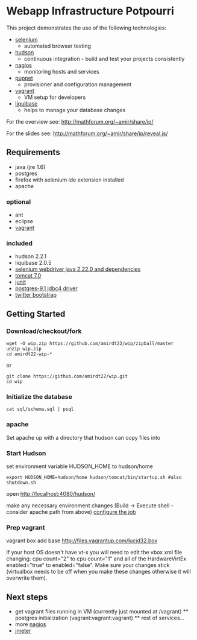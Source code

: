 # Webapp Infrastructure Potpourri 


This project demonstrates the use of the following technologies:
* [selenium](http://www.seleniumhq.org)
  * automated browser testing
* [hudson](http://hudson-ci.org)
  * continuous integration - build and test your projects consistently
* [nagios](http://nagios.org)
  * monitoring hosts and services
* [puppet]( http://en.wikipedia.org/wiki/Puppet_%28software%29 )
  * provisioner and configuration management
* [vagrant](http://vagrantup.com)
  * VM setup for developers
* [liquibase](http://www.liquibase.org)
  * helps to manage your database changes

For the overview see: http://mathforum.org/~amir/share/ip/

For the slides see: http://mathforum.org/~amir/share/ip/reveal.js/

## Requirements
* java (jre 1.6)
* postgres
* firefox with selenium ide extension installed
* apache 

### optional

* ant
* eclipse
* [vagrant](http://vagrantup.com)

### included

* hudson 2.2.1
* liquibase 2.0.5
* [selenium webdriver java 2.22.0 and dependencies](http://seleniumhq.org/download/)
* [tomcat 7.0](http://tomcat.apache.org/download-70.cgi)
* [junit](http://www.junit.org/)
* [postgres-9.1 jdbc4 driver](http://jdbc.postgresql.org/download.html)
* [twitter bootstrap](http://twitter.github.com/bootstrap/)

## Getting Started

### Download/checkout/fork

    wget -O wip.zip https://github.com/amirdt22/wip/zipball/master
    unzip wip.zip
    cd amirdt22-wip-*

or

    git clone https://github.com/amirdt22/wip.git
    cd wip 

### Initialize the database

    cat sql/schema.sql | psql

### apache

Set apache up with a directory that hudson can copy files into

### Start Hudson

set environment variable HUDSON_HOME to hudson/home

    export HUDSON_HOME=hudson/home hudson/tomcat/bin/startup.sh #also shutdown.sh

open [http://localhost:4080/hudson/](http://localhost:4080/hudson/)

make any necessary environment changes (Build -> Execute shell - consider apache path from above)
[configure the job](http://localhost:4080/hudson/job/demo/configure)

### Prep vagrant

 vagrant box add base http://files.vagrantup.com/lucid32.box

If your host OS doesn't have vt-x you will need to edit the vbox xml file changing:
 cpu count="2" to cpu count="1"
and all of the HardwareVirtEx enabled="true" to enabled="false".  Make sure your changes stick (virtualbox needs to be off when you make these changes otherwise it will overwrite them).

## Next steps

* get vagrant files running in VM (currently just mounted at /vagrant)
** postgres initialization (vagrant:vagrant:vagrant)
** rest of services...
* more [nagios](http://nagios.org)
* [jmeter](http://jmeter.apache.org/)
